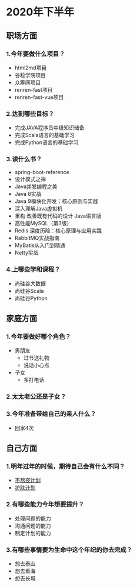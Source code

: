 # 2020年下半年

## 职场方面
### 1.今年要做什么项目？

- html2md项目
- 谷粒学院项目
- 众筹网项目
- renren-fast项目
- renren-fast-vue项目

### 2.达到哪些目标？

- 完成JAVA程序员中级知识储备
- 完成Scala语言的基础学习
- 完成Python语言的基础学习

### 3.读什么书？

- spring-boot-reference
- 设计模式之禅
- Java并发编程之美
- Java 8实战
- Java 9模块化开发：核心原则与实践
- 深入理解Java虚拟机
- 重构 改善既有代码的设计 Java语言版
- 高性能MySQL（第3版）
- Redis 深度历险：核心原理与应用实践
- RabbitMQ实战指南
- MyBatis从入门到精通
- Netty实战

### 4.上哪些学和课程？

- 尚硅谷大数据
- 尚硅谷Scala
- 尚硅谷Python

## 家庭方面
### 1.今年要做好哪个角色？

- 男朋友
  - 过节送礼物
  - 说话小心点
- 子女
  - 多打电话

### 2.太太老公还是子女？
### 3.今年准备带给自己的亲人什么？

- 回家4次

## 自己方面
### 1.明年过年的时候，期待自己会有什么不同？

- [不熬夜计划](./不熬夜计划.md)
- [护肤计划](./护肤计划.md)

### 2.有哪些能力今年想要提升？

- 处理问题的能力
- 沟通问题的能力
- 制定计划的能力

### 3.有哪些事情要为生命中这个年纪的你去完成？

- 想去泰山
- 想去看海
- 想去长城